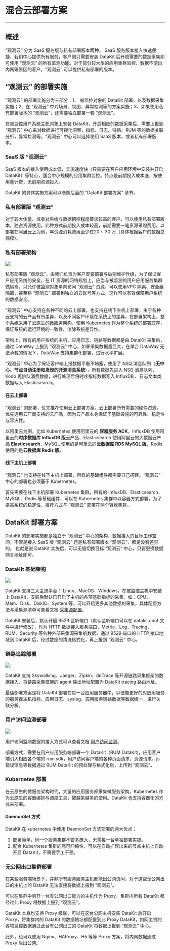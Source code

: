 # 混合云部署方案
---

## 概述
“观测云” 分为 SaaS 服务版与私有部署版本两种。
SaaS 服务版本接入快速便捷，我们中心提供所有服务，客户侧只需要安装 DataKit 后开启需要的数据采集即可使用 “观测云” 的所有监测功能。对于部分较大型的应用集群监控、数据不便出内网等原因的客户，“观测云” 可以提供私有部署的版本。

## “观测云” 的部署实施
“观测云” 的部署实施分为三部分：1、 被监控对象的 DataKit 部署，以及数据采集实施；2、在 “观测云” 中对场景、视图、异常检测等的方案实施；3、如果使用私有部署版本的 “观测云”，还需要独立部署一套 “观测云”。

在被监控用户系统主机对象上安装 DataKit，开启相应的数据采集后，需要上报到 “观测云” 中心来对数据进行可视化洞察，指标、日志、链路、RUM 等的数据关联分析，异常检测等。“观测云” 中心可以选择使用 SaaS 版本，或者私有部署版本。
### SaaS 版 “观测云”
SaaS 版本的接入使用成本低、实施速度快（只需要在客户应用环境中安装并开启 DataKit）等特点，适合中小规模的应用集群监控。特点是前期投入成本底，按使用量计费，无前期资源投入。

DataKit 的具体实施方案可以参照后面的 "DataKit 部署方案" 章节。

### 私有部署版 “观测云”
对于较大体量、或者对系统与数据把控程度要求较高的客户，可以使用私有部署版本，独占资源使用。此种方式前期投入成本较高，前期需要一笔资源采购费用，以部署在阿里云上为例，年资源消耗费用至少在20 ~ 30 万（具体根据客户的数据总规模）。

### 私有部署架构

![](img/10.deployment_1.png)

私有部署版 “观测云”，由我们负责为客户安装部署与后期维护升级，为了保证客户应用系统的安全，在 IT 资源的网络规划上，应当与被监测的用户应用服务集群做隔离，只允许被监测对象单向访问 “观测云” 资源，可以使用VPC 隔离、安全组隔离，甚至将 “观测云” 部署到独立的云账号等方式，这样可以有效保障用户系统的数据安全。

“观测云” 中心支持在各种不同的云上部署，也支持在线下主机上部署，由于各种云支持的云产品有所差异，以及不同客户环境在系统上的差异，在部署架构上，整个系统采用了云原生的微服务架构，使用 Kubernetes 作为整个系统的部署底座，保证系统的运行环境的一致性、消除系统差异性。

架构上，所有的用户系统的主机、应用日志、链路等数据都是由 DataKit 采集后，通过 DataWay 上报到 “观测云” 中心，如果采集数据量巨大，在单台 DataWay 无法承载的情况下，DataWay 支持集群化部署，进行水平扩展。

“观测云” 中心为了保证客户端上报数据平衡不堵塞，使用了 NSQ 消息队列（**无中心、节点自动注册和发现的开源消息系统**），所有数据先进入 NSQ 消息队列，Kodo 再排队消费数据，进行处理后将时序指标数据写入 InfluxDB  、日志文本类数据写入 Elasticsearch。

#### 在云上部署
“观测云” 的部署，优先推荐使用云上部署方案，云上部署所有需要的硬件资源，优先选用云厂商支持的云产品，因为云产品本身保证了基础设施的可靠性、稳定性与容灾性。

以阿里云为例，比如 Kubernetes 使用阿里云的 **容器服务 ACK**，InfluxDB 使用阿里云的**时序数据库 InfluxDB 版**云产品、Elasticsearch 使用阿里云的大数据云产品  **Elasticsearch**、MySQL 使用的是阿里云的**云数据库 RDS MySQL 版**、Redis 使用的是**云数据库 Redis 版**。

#### 线下主机上部署

“观测云” 也支持在线下主机上部署，所有的基础组件都需要自己搭建。“观测云” 中心的部署也必须基于 Kubernetes。

首先需要在线下主机部署 Kubernetes 集群，所有的 InfluxDB、Elasticsearch、MySQL、Redis 等基础组件，可以在 Kubernetes 集群中以容器方式部署，为了提高系统的稳定性，推荐方式与 “观测云” 部署在两个容器集群。

## DataKit 部署方案
DataKit 的部署实施都是独立于 “观测云” 中心的架构，数据接入的目标工作空间，不管是接入 SaaS 版  “观测云” 还是私有部署版本 “观测云”，都是没有差异的。
也就是说 DataKit 实施后，可以无缝切换目标 “观测云” 中心，只要更换数据网关地址即可。
### DataKit 基础架构
![](img/10.deployment_2.png)

DataKit 支持三大主流平台： Linux、MacOS、WIndows，在被监控主机中安装上 DataKit，安装后默认已开启了主机的各项基础指标的采集，如：CPU、Mem、Disk、DiskIO、System 等，可以开启更多其他数据的采集，具体配置方法与采集源清单可查看文档 [采集源配置](../integrations/integration-index.md)。

DataKit 安装后，默认开启 9529 监听端口（默认监听端口可以在 datakit.conf 文件中进行修改），作为 HTTP 数据接入服务端口，Metric、Log、Tracing、RUM、Security 等各种外部采集源采集的数据，通过 9529 端口的 HTTP 接口地址到 DataKit 后，经过数据的清洗格式化，再上报到 “观测云” 中心。

### 链路追踪部署
![](img/10.deployment_3.png)

DataKit 支持 Skywalking、Jaeger、Zipkin、ddTrace 等开源链路采集框架的数据接入，将链路采集框架的 agent 输出地址配置为 DataKit tracing 路由地址。

最佳部署方案是将 DataKit 部署在每一台应用服务器中，以便能更好的对应用服务的服务器主机指标、应用日志、syslog、应用服务链路数据等数据统一，进行关联分析。

### 用户访问监测部署
![](img/10.deployment_4.png)

用户访问监测数据的接入方式可以查看文档 [用户访问监测](../real-user-monitoring/index.md)。

部署方式，需要在用户应用服务端部署一个 DataKit（RUM DataKit)，应用客户端引入相应各个端的 rum sdk，用户访问客户端的各种页面请求、资源请求、js 错误信息等数据通过 RUM DataKit 的预处理与格式化后，上传到 “观测云”。

### Kubernetes 部署

在云原生的微服务架构时代，大量的应用服务都采集微服务架构，Kubernetes 作为云原生的容器编排与调度工具，被越来越多的使用。DataKit 也支持容器化的方式来部署。

#### DaemonSet 方式

DataKit 在 kubernetes 中使用 DaemonSet 方式部署的两大优点：

1. 部署简单，同一个服务集群不管多庞大，无需每一台单独部署实施。
1. 配合 Kubernetes 集群的高可伸缩性，可以在自动扩容出来的节点主机上自动开启 DataKit，不需要手工干预。

### 无公网出口集群部署
在某些服务端场景下，并非所有服务服务主机都能出公网访问，对于这些无公网出口的主机上的 DataKit 无法直接将数据上报到 “观测云”。

可以在集群中另开一台有公网出口能力的主机作为 Proxy，集群内所有 DataKit 都经过此 Proxy 将数据上报到 “观测云”。

DataKit 本身也支持 Proxy 级联，可以在这台公网主机安装 DataKit 后开启 Proxy，将集群内的 DataKit 的数据地址都配置到此 Proxy DataKit，内网主机的各项监控数据通过此台有公网出口的 DataKit 将数据上报到 “观测云” 中心。

此外，也可以使用 Nginx、HAProxy、H5 等等 Proxy 方案，将内网数据通过 Proxy 后出公网。


